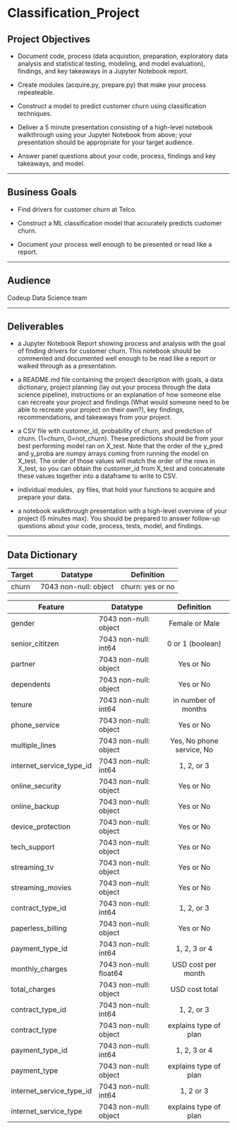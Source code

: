 # Classification_Project


## Project Objectives

- Document code, process (data acquistion, preparation, exploratory data analysis and statistical testing, modeling, and model evaluation), findings, and key takeaways in a Jupyter Notebook report.

- Create modules (acquire.py, prepare.py) that make your process repeateable.

- Construct a model to predict customer churn using classification techniques.

- Deliver a 5 minute presentation consisting of a high-level notebook walkthrough using your Jupyter Notebook from above; your presentation should be appropriate for your target audience.

- Answer panel questions about your code, process, findings and key takeaways, and model.

___________________________________________________________________________________

## Business Goals

- Find drivers for customer churn at Telco.

- Construct a ML classification model that accurately predicts customer churn.

- Document your process well enough to be presented or read like a report.

___________________________________________________________________________________

## Audience

Codeup Data Science team

___________________________________________________________________________________

## Deliverables


- a Jupyter Notebook Report showing process and analysis with the goal of finding drivers for customer churn. This notebook should be commented and documented well enough to be read like a report or walked through as a presentation.

- a README.md file containing the project description with goals, a data dictionary, project planning (lay out your process through the data science pipeline), instructions or an explanation of how someone else can recreate your project and findings (What would someone need to be able to recreate your project on their own?), key findings, recommendations, and takeaways from your project.

- a CSV file with customer_id, probability of churn, and prediction of churn. (1=churn, 0=not_churn). These predictions should be from your best performing model ran on X_test. Note that the order of the y_pred and y_proba are numpy arrays coming from running the model on X_test. The order of those values will match the order of the rows in X_test, so you can obtain the customer_id from X_test and concatenate these values together into a dataframe to write to CSV.

- individual modules, .py files, that hold your functions to acquire and prepare your data.

- a notebook walkthrough presentation with a high-level overview of your project (5 minutes max). You should be prepared to answer follow-up questions about your code, process, tests, model, and findings.

___________________________________________________________________________________

## Data Dictionary

| Target |       Datatype        |    Definition    |
|--------|-----------------------|------------------|
| churn  | 7043 non-null: object | churn: yes or no |


| Feature                 |       Datatype        |    Definition            |
|-------------------------|-----------------------|:------------------------:|
|gender                   |7043 non-null: object  | Female or Male           |
|senior_cititzen	      |7043 non-null: int64   |0 or 1 (boolean)          |
|partner	              |7043 non-null: object  |Yes or No                 |
|dependents	              |7043 non-null: object  |Yes or No                 |
|tenure	                  |7043 non-null: int64   |in number of months       |
|phone_service	          |7043 non-null: object  |Yes or No                 |
|multiple_lines	          |7043 non-null: object  |Yes, No phone service, No |
|internet_service_type_id |7043 non-null: int64   |1, 2, or 3                |
|online_security	      |7043 non-null: object  |Yes or No                 |
|online_backup	          |7043 non-null: object  |Yes or No                 |
|device_protection	      |7043 non-null: object  |Yes or No                 |
|tech_support	          |7043 non-null: object  |Yes or No                 |
|streaming_tv	          |7043 non-null: object  |Yes or No                 |
|streaming_movies	      |7043 non-null: object  |Yes or No                 |
|contract_type_id	      |7043 non-null: int64   |1, 2, or 3                |
|paperless_billing	      |7043 non-null: object  |Yes or No                 |
|payment_type_id	      |7043 non-null: int64   |1, 2, 3 or 4              |
|monthly_charges	      |7043 non-null: float64 |USD cost per month        |
|total_charges	          |7043 non-null: object  |USD cost total            |
|contract_type_id	      |7043 non-null: int64   |1, 2, or 3                |
|contract_type	          |7043 non-null: object  |explains type of plan     |
|payment_type_id	      |7043 non-null: int64   |1, 2, 3 or 4              |
|payment_type	          |7043 non-null: object  |explains type of plan     |
|internet_service_type_id |7043 non-null: int64   |1, 2 or 3                 |
|internet_service_type	  |7043 non-null: object  |explains type of plan     |


